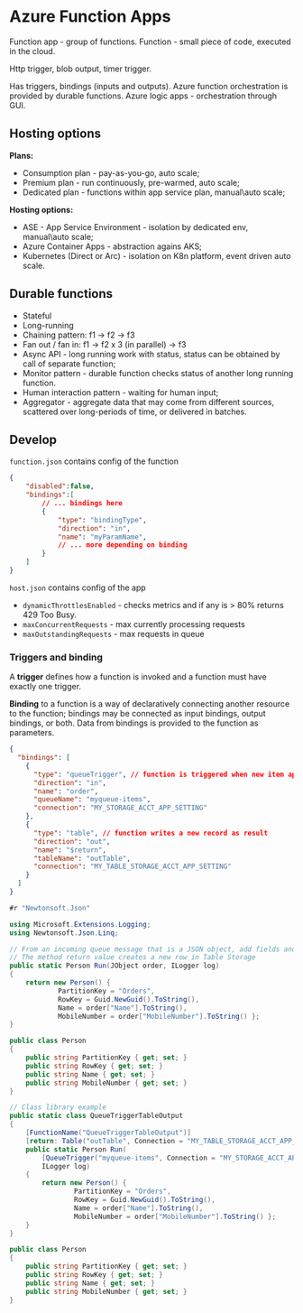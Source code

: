 # Azure Function Apps

Function app - group of functions.
Function - small piece of code, executed in the cloud.

Http trigger, blob output, timer trigger.

Has triggers, bindings (inputs and outputs).
Azure function orchestration is provided by durable functions.
Azure logic apps - orchestration through GUI.

## Hosting options
**Plans:**
- Consumption plan - pay-as-you-go, auto scale;
- Premium plan - run continuously, pre-warmed, auto scale;
- Dedicated plan - functions within app service plan, manual\auto scale;

**Hosting options:**
- ASE - App Service Environment - isolation by dedicated env, manual\auto scale;
- Azure Container Apps - abstraction agains AKS;
- Kubernetes (Direct or Arc) - isolation on K8n platform, event driven auto scale.

## Durable functions
- Stateful
- Long-running
- Chaining pattern: f1 -> f2 -> f3 
- Fan out / fan in: f1 -> f2 x 3 (in parallel) -> f3
- Async API - long running work with status, status can be obtained by call of separate function;
- Monitor pattern - durable function checks status of another long running function.
- Human interaction pattern - waiting for human input;
- Aggregator - aggregate data that may come from different sources, scattered over long-periods of time, or delivered in batches.

## Develop
`function.json` contains config of the function

```json
{
    "disabled":false,
    "bindings":[
        // ... bindings here
        {
            "type": "bindingType",
            "direction": "in",
            "name": "myParamName",
            // ... more depending on binding
        }
    ]
}
```

`host.json` contains config of the app
- `dynamicThrottlesEnabled` - checks metrics and if any is > 80% returns 429 Too Busy.
- `maxConcurrentRequests` - max currently processing requests
- `maxOutstandingRequests` - max requests in queue

### Triggers and binding

A **trigger** defines how a function is invoked and a function must have exactly one trigger.

**Binding** to a function is a way of declaratively connecting another resource to the function; bindings may be connected as input bindings, output bindings, or both. Data from bindings is provided to the function as parameters.

```json
{
  "bindings": [
    {
      "type": "queueTrigger", // function is triggered when new item appeared in queue
      "direction": "in",
      "name": "order",
      "queueName": "myqueue-items",
      "connection": "MY_STORAGE_ACCT_APP_SETTING"
    },
    {
      "type": "table", // function writes a new record as result
      "direction": "out",
      "name": "$return",
      "tableName": "outTable",
      "connection": "MY_TABLE_STORAGE_ACCT_APP_SETTING"
    }
  ]
}
```

```C#
#r "Newtonsoft.Json"

using Microsoft.Extensions.Logging;
using Newtonsoft.Json.Linq;

// From an incoming queue message that is a JSON object, add fields and write to Table storage
// The method return value creates a new row in Table Storage
public static Person Run(JObject order, ILogger log)
{
    return new Person() { 
            PartitionKey = "Orders", 
            RowKey = Guid.NewGuid().ToString(),  
            Name = order["Name"].ToString(),
            MobileNumber = order["MobileNumber"].ToString() };  
}

public class Person
{
    public string PartitionKey { get; set; }
    public string RowKey { get; set; }
    public string Name { get; set; }
    public string MobileNumber { get; set; }
}

// Class library example
public static class QueueTriggerTableOutput
{
    [FunctionName("QueueTriggerTableOutput")]
    [return: Table("outTable", Connection = "MY_TABLE_STORAGE_ACCT_APP_SETTING")]
    public static Person Run(
        [QueueTrigger("myqueue-items", Connection = "MY_STORAGE_ACCT_APP_SETTING")]JObject order,
        ILogger log)
    {
        return new Person() {
                PartitionKey = "Orders",
                RowKey = Guid.NewGuid().ToString(),
                Name = order["Name"].ToString(),
                MobileNumber = order["MobileNumber"].ToString() };
    }
}

public class Person
{
    public string PartitionKey { get; set; }
    public string RowKey { get; set; }
    public string Name { get; set; }
    public string MobileNumber { get; set; }
}
```